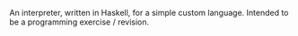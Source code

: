 An interpreter, written in Haskell, for a simple custom language.
Intended to be a programming exercise / revision.
